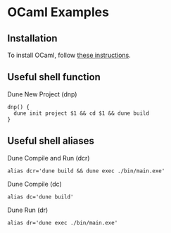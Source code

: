 # OCaml Examples

## Installation

To install OCaml, follow [these instructions](https://ocaml.org/docs/up-and-running).

## Useful shell function

Dune New Project (dnp)

```
dnp() {
  dune init project $1 && cd $1 && dune build
}
```

## Useful shell aliases

Dune Compile and Run (dcr)

```
alias dcr='dune build && dune exec ./bin/main.exe'
```

Dune Compile (dc)

```
alias dc='dune build'
```

Dune Run (dr)

```
alias dr='dune exec ./bin/main.exe'
```
